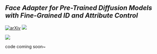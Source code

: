## ___***Face Adapter for Pre-Trained Diffusion Models with Fine-Grained ID and Attribute Control***___


[![arXiv](https://img.shields.io/badge/arXiv-2312.13964-b31b1b.svg)](https://arxiv.org/pdf/2405.12970)
<a href='[https://github.com/FaceAdapter/face-adapter.github.io](https://faceadapter.github.io/face-adapter.github.io/)'><img src='https://img.shields.io/badge/Project-Page-green'></a>


<img src="__assets__/banner.gif">

code coming soon~
